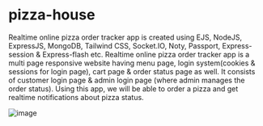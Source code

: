 # pizza-house
Realtime online pizza order tracker app is created using EJS, NodeJS, ExpressJS, MongoDB, Tailwind CSS, Socket.IO, Noty, Passport, Express-session & Express-flash etc.
Realtime online pizza order tracker app is a multi page responsive website having menu page, login system(cookies & sessions for login page), cart page & order status page as well. It consists of customer login page & admin login page (where admin manages the order status). Using this app, we will be able to order a pizza and get realtime notifications about pizza status.

![image](https://user-images.githubusercontent.com/110153941/201157379-f4bc631e-ea8b-418f-928c-ca2c4e14e62e.png)
